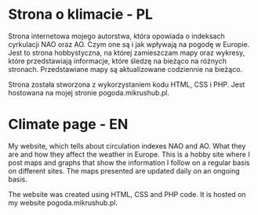# Strona o klimacie - PL

Strona internetowa mojego autorstwa, która opowiada o indeksach cyrkulacji NAO oraz AO. Czym one są i jak wpływają na pogodę w Europie. 
Jest to strona hobbystyczna, na której zamieszczam mapy oraz wykresy, które przedstawiają informacje, które śledzę na bieżąco na różnych stronach.
Przedstawiane mapy są aktualizowane codziennie na bieżąco.

Strona została stworzona z wykorzystaniem kodu HTML, CSS i PHP. Jest hostowana na mojej stronie pogoda.mikrushub.pl.

# Climate page - EN

My website, which tells about circulation indexes NAO and AO. What they are and how they affect the weather in Europe. 
This is a hobby site where I post maps and graphs that show the information I follow on a regular basis on different sites.
The maps presented are updated daily on an ongoing basis.

The website was created using HTML, CSS and PHP code. It is hosted on my website pogoda.mikrushub.pl.
